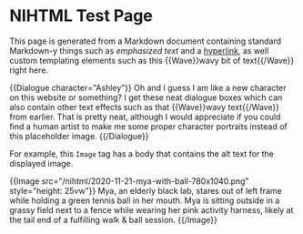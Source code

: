 NIHTML Test Page
================

This page is generated from a Markdown document containing standard Markdown-y
things such as *emphasized text* and a [hyperlink](https://zombo.com/), as well
custom templating elements such as this {{Wave}}wavy bit of text{{/Wave}} right
here.

{{Dialogue character="Ashley"}}
Oh and I guess I am like a new character on this website or something? I get
these neat dialogue boxes which can also contain other text effects such as
that {{Wave}}wavy text{{/Wave}} from earlier. That is pretty neat, although I
would appreciate if you could find a human artist to make me some proper
character portraits instead of this placeholder image.
{{/Dialogue}}

For example, this `Image` tag has a body that contains the alt text for the
displayed image.

{{Image src="/nihtml/2020-11-21-mya-with-ball-780x1040.png" style="height: 25vw"}}
Mya, an elderly black lab, stares out of left frame while holding a green
tennis ball in her mouth. Mya is sitting outside in a grassy field next to a
fence while wearing her pink activity harness, likely at the tail end of a
fulfilling walk & ball session.
{{/Image}}
